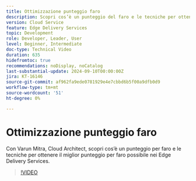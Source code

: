 ```yaml
---
title: Ottimizzazione punteggio faro
description: Scopri cos’è un punteggio del faro e le tecniche per ottenere il miglior punteggio del faro possibile in Edge Delivery Services.
version: Cloud Service
feature: Edge Delivery Services
topic: Development
role: Developer, Leader, User
level: Beginner, Intermediate
doc-type: Technical Video
duration: 635
hidefromtoc: true
recommendations: noDisplay, noCatalog
last-substantial-update: 2024-09-10T00:00:00Z
jira: KT-16146
source-git-commit: af962fa9ede0781929e4e7cbbd6b5f00a9dfb0d9
workflow-type: tm+mt
source-wordcount: '51'
ht-degree: 0%

---
```



# Ottimizzazione punteggio faro

Con Varun Mitra, Cloud Architect, scopri cos’è un punteggio per faro e le tecniche per ottenere il miglior punteggio per faro possibile nei Edge Delivery Services.

>[!VIDEO](https://video.tv.adobe.com/v/3433378/?learn=on)
